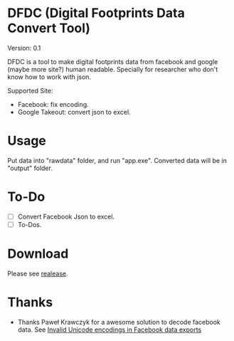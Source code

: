 # DFDC (Digital Footprints Data Convert Tool)
Version: 0.1

DFDC is a tool to make digital footprints data from facebook and google (maybe more site?) human readable. Specially for researcher who don't know how to work with json.

Supported Site:
* Facebook: fix encoding.
* Google Takeout: convert json to excel.

# Usage
Put data into "rawdata" folder, and run "app.exe". Converted data will be in "output" folder.

# To-Do

- [ ] Convert Facebook Json to excel.
- [ ] To-Dos.
 
# Download
Please see [realease](https://github.com/wspooong/digital_footprints_converter/release).

# Thanks

* Thanks Paweł Krawczyk for a awesome solution to decode facebook data. See [Invalid Unicode encodings in Facebook data exports](https://krvtz.net/posts/how-facebook-got-unicode-wrong.html)